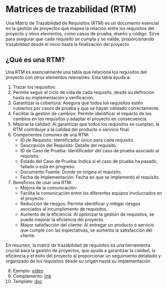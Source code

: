 # Matrices de trazabilidad (RTM)
Una Matriz de Trazabilidad de Requisitos (RTM) es un documento esencial en la gestión de proyectos que mapea la relación entre los requisitos del proyecto y otros elementos, como casos de prueba, diseño y código. Sirve para asegurar que cada requisito se cumpla y se valide, proporcionando trazabilidad desde el inicio hasta la finalización del proyecto. 
## ¿Qué es una RTM?
Una RTM es esencialmente una tabla que relaciona los requisitos del proyecto con otros elementos relevantes. Esta tabla ayuda a: 
1. Trazar los requisitos:
2. Permite seguir el ciclo de vida de cada requisito, desde su definición hasta su implementación y verificación. 
3. Garantizar la cobertura:
Asegura que todos los requisitos estén cubiertos por casos de prueba y que se hayan validado correctamente. 
4. Facilitar la gestión de cambios:
Permite identificar el impacto de los cambios en los requisitos y adaptar el proyecto en consecuencia. 
5. Mejorar la calidad:
Al garantizar que todos los requisitos se cumplan, la RTM contribuye a la calidad del producto o servicio final. 
6. Componentes comunes de una RTM:
    - ID de Requisito: Identificador único para cada requisito.
    - Descripción del Requisito: Detalle del requisito.
    - ID de Caso de Prueba: Identificador del caso de prueba asociado al requisito.
    - Estado del Caso de Prueba: Indica si el caso de prueba ha pasado, fallado o está en progreso.
    - Documento Fuente: Donde se origina el requisito.
    - Fecha de Implementación: Fecha en que se implementó el requisito. 
7. Beneficios de usar una RTM:
    - Mejora de la comunicación:
    - Facilita la comunicación entre los diferentes equipos involucrados en el proyecto.
    - Reducción de riesgos: Permite identificar y mitigar riesgos asociados al incumplimiento de requisitos.
    - Aumento de la eficiencia: Al optimizar la gestión de requisitos, se puede mejorar la eficiencia del proyecto.
    - Mayor satisfacción del cliente: Al entregar un producto o servicio que cumple con las expectativas, se aumenta la satisfacción del cliente. 

En resumen, la matriz de trazabilidad de requisitos es una herramienta crucial para la gestión de proyectos, que ayuda a garantizar la calidad, la eficiencia y el éxito del proyecto al proporcionar un seguimiento detallado y organizado de los requisitos desde su origen hasta su implementación

8. Ejemplo: [video](https://www.youtube.com/watch?v=rHKFSkZ2fkc)
9. Complemento: [link](https://project-management.com/requirements-traceability-matrix-rtm/)
10. Template: [doc](https://docs.google.com/spreadsheets/d/1N5irAB0eBcqz12HtTwgzfIv6ZgFDV5qXljTxo_2WIqU)